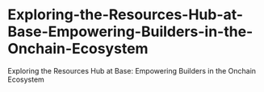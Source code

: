 # Exploring-the-Resources-Hub-at-Base-Empowering-Builders-in-the-Onchain-Ecosystem
Exploring the Resources Hub at Base: Empowering Builders in the Onchain Ecosystem
